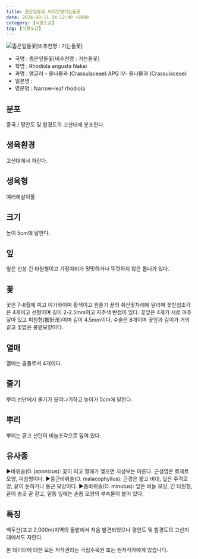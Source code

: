 ```yaml
---
title: 좁은잎돌꽃_비추천명가는돌꽃
date: 2024-08-11 04:12:40 +0800
category: [식물도감]
tag: [식물도감]
---
```




![좁은잎돌꽃[비추천명 : 가는돌꽃]](/fileUpload/plants/basic/Crassulaceae/Rhodiola/18379/1_th2.JPG)
- 국명 : 좁은잎돌꽃[비추천명 : 가는돌꽃]
- 학명 : Rhodiola angusta Nakai
- 과명 : 앵글러 - 돌나물과 (Crassulaceae) APG Ⅳ- 돌나물과 (Crassulaceae)
- 일본명 : 
- 영문명 : Narrow-leaf rhodiola


## 분포
중국 / 평안도 및 함경도의 고산대에 분포한다.
## 생육환경
고산대에서 자란다.
## 생육형
여러해살이풀 
## 크기
높이 5cm에 달한다.
## 잎
잎은 선상 긴 타원형이고 가장자리가 밋밋하거나 뚜렷하지 않은 톱니가 있다.
## 꽃
꽃은 7-8월에 피고 이가화이며 황색이고 원줄기 끝의 취산꽃차례에 달리며 꽃받침조각은 4개이고 선형이며 길이 2-2.5mm이고 자주색 반점이 있다. 꽃잎은 4개가 서로 마주 닿아 있고 피침형(披針形)이며 길이 4.5mm이다. 수술은 8개이며 꽃잎과 길이가 거의 같고 꽃밥은 콩팥모양이다.
## 열매
열매는 골돌로서 4개이다.
## 줄기
뿌리 선단에서 줄기가 모여나기하고 높이가 5cm에 달한다.
## 뿌리
뿌리는 굵고 선단이 비늘조각으로 덮여 있다.
## 유사종
▶바위솔(O. japonicus): 꽃이 피고 열매가 맺으면 지상부는 마른다. 근생엽은 로제트 모양, 피침형이다.▶둥근바위솔(O. malacophyllus): 근경은 짧고 비대, 잎은 주걱모양, 끝이 둔하거나 둥근 모양이다.▶좀바위솔(O. minutus): 잎은 비늘 모양, 긴 타원형, 끝이 송곳 끝 같고, 밑동 잎에는 손톱 모양의 부속물이 붙어 있다.
## 특징
백두산(표고 2,000m)지역의 돌밭에서 처음 발견되었으나 평안도 및 함경도의 고산지대에서도 자란다.






본 데이터에 대한 모든 저작권리는 국립수목원 또는 원저작자에게 있습니다.
